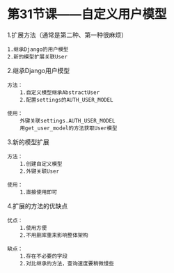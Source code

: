 # 第31节课——自定义用户模型

1.扩展方法（通常是第二种、第一种很麻烦）

    1.继承Django的用户模型
    2.新的模型扩展关联User
    
2.继承Django用户模型

    方法：
        1.自定义模型继承AbstractUser
        2.配置settings的AUTH_USER_MODEL
        
    使用：
        外键关联settings.AUTH_USER_MODEL
        用get_user_model的方法获取User模型

3.新的模型扩展
    
    方法：
        1.创建自定义模型
        2.外键关联User
    
    使用：
        1.直接使用即可

4.扩展的方法的优缺点

    优点：
        1.使用方便
        2.不用删库重来影响整体架构
        
    缺点：
        1.存在不必要的字段
        2.对比继承的方法，查询速度要稍微慢些